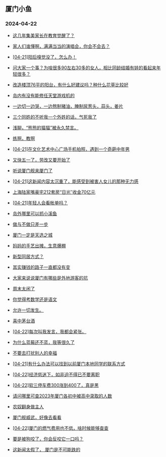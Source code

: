 ## 厦门小鱼 
### 2024-04-22

+ [这几年集美家长在教育觉醒了？](http://bbs.xmfish.com/read-htm-tid-18179424.html)

+ [家人们谁懂啊，满满当当的演唱会，你会不会去？](http://bbs.xmfish.com/read-htm-tid-18179444.html)

+ [[04-21]阳后嗅觉没了，怎么办！](http://bbs.xmfish.com/read-htm-tid-18179463.html)

+ [问大家一个事？为啥很多90左右30多的女人，相比同龄结婚有娃的看起来年轻很多？](http://bbs.xmfish.com/read-htm-tid-18179564.html)

+ [改造楼顶76平的阳台，有什么好建议吗？种什么花草比较好](http://bbs.xmfish.com/read-htm-tid-18179535.html)

+ [岛内有没有能修任天堂游戏机的](http://bbs.xmfish.com/read-htm-tid-18179439.html)

+ [一边切一边哭，一边熬制猪油，腌制尿葱头，蒜头，姜片](http://bbs.xmfish.com/read-htm-tid-18179539.html)

+ [三个同姓的不听我一个外姓的话，气死我了](http://bbs.xmfish.com/read-htm-tid-18179690.html)

+ [浅聊，“熊熊的猫猫”被永久禁言。](http://bbs.xmfish.com/read-htm-tid-18179465.html)

+ [练啊，教啊](http://bbs.xmfish.com/read-htm-tid-18179577.html)

+ [[04-21]在文化艺术中心广场手机拍照，遇到一个奇葩中年男](http://bbs.xmfish.com/read-htm-tid-18179671.html)

+ [又快五一了，劳改又要开始了](http://bbs.xmfish.com/read-htm-tid-18179554.html)

+ [听说厦门舰来厦门了](http://bbs.xmfish.com/read-htm-tid-18179455.html)

+ [[04-21]这新闻内容太沉重了，能感受到被害人女儿的那种无力感](http://bbs.xmfish.com/read-htm-tid-18179507.html)

+ [上海陆家嘴豪宅212套房“日光″收金70亿元](http://bbs.xmfish.com/read-htm-tid-18179521.html)

+ [[04-21]年轻人会看帐单吗？](http://bbs.xmfish.com/read-htm-tid-18179486.html)

+ [岛外哪里可以抓小溪鱼](http://bbs.xmfish.com/read-htm-tid-18179603.html)

+ [做与不做只差一步](http://bbs.xmfish.com/read-htm-tid-18179520.html)

+ [厦门一定是天选之城](http://bbs.xmfish.com/read-htm-tid-18179743.html)

+ [妈妈的手艺出摊，生意爆棚](http://bbs.xmfish.com/read-htm-tid-18179784.html)

+ [新型同居方式？](http://bbs.xmfish.com/read-htm-tid-18179814.html)

+ [其实赚钱的路子一直都没有变](http://bbs.xmfish.com/read-htm-tid-18179643.html)

+ [大家来说说厦门有哪些是外地游客的坑](http://bbs.xmfish.com/read-htm-tid-18179740.html)

+ [周末太闲了](http://bbs.xmfish.com/read-htm-tid-18179714.html)

+ [你觉得考数学还是语文](http://bbs.xmfish.com/read-htm-tid-18179715.html)

+ [允许一切发生。](http://bbs.xmfish.com/read-htm-tid-18179627.html)

+ [喜中茅台酒](http://bbs.xmfish.com/read-htm-tid-18179785.html)

+ [[04-22]每次叫我发言，我都会紧张。](http://bbs.xmfish.com/read-htm-tid-18179852.html)

+ [为什么蓝莓还不蓝，我等很久了](http://bbs.xmfish.com/read-htm-tid-18179691.html)

+ [不要去打扰别人的幸福](http://bbs.xmfish.com/read-htm-tid-18179810.html)

+ [[04-21]有什么办法可以找到以前厦门本地同学的联系方式](http://bbs.xmfish.com/read-htm-tid-18179819.html)

+ [[04-22]经济低迷下，如非迫不得已不要离职](http://bbs.xmfish.com/read-htm-tid-18180050.html)

+ [[04-22]软三停车费300涨到400了，真是黑](http://bbs.xmfish.com/read-htm-tid-18179995.html)

+ [请问哪里可查2023年厦门各初中被高中录取的人数](http://bbs.xmfish.com/read-htm-tid-18179787.html)

+ [农奴翻身做主人](http://bbs.xmfish.com/read-htm-tid-18179977.html)

+ [厦门舰威武，好像去看看](http://bbs.xmfish.com/read-htm-tid-18180044.html)

+ [[04-22]厦门的燃气费用也不低，啥时候能够查查](http://bbs.xmfish.com/read-htm-tid-18179917.html)

+ [要是被狗咬了，你会反咬它一口吗？](http://bbs.xmfish.com/read-htm-tid-18179833.html)

+ [这新闻太假了， 厦门是不可能跌的](http://bbs.xmfish.com/read-htm-tid-18180207.html)

